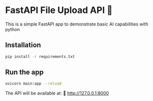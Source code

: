 # FastAPI File Upload API 🚀

This is a simple FastAPI app to demonstrate basic AI capabilities with python

## Installation

```bash
pip install -r requirements.txt
```

## Run the app

```bash
uvicorn main:app --reload
```

The API will be available at:
📌 http://127.0.0.1:8000
